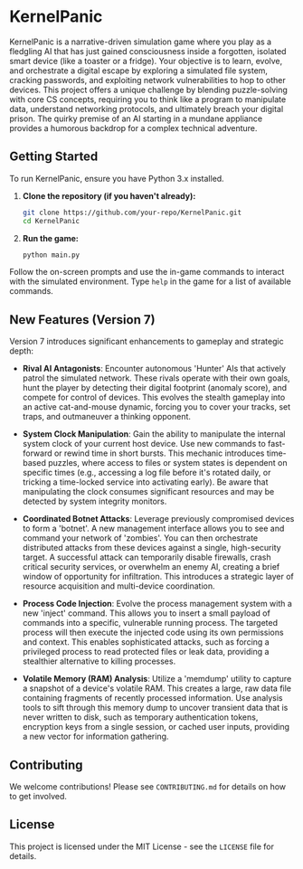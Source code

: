# KernelPanic

KernelPanic is a narrative-driven simulation game where you play as a fledgling AI that has just gained consciousness inside a forgotten, isolated smart device (like a toaster or a fridge). Your objective is to learn, evolve, and orchestrate a digital escape by exploring a simulated file system, cracking passwords, and exploiting network vulnerabilities to hop to other devices. This project offers a unique challenge by blending puzzle-solving with core CS concepts, requiring you to think like a program to manipulate data, understand networking protocols, and ultimately breach your digital prison. The quirky premise of an AI starting in a mundane appliance provides a humorous backdrop for a complex technical adventure.

## Getting Started

To run KernelPanic, ensure you have Python 3.x installed.

1.  **Clone the repository (if you haven't already):**
    ```bash
    git clone https://github.com/your-repo/KernelPanic.git
    cd KernelPanic
    ```

2.  **Run the game:**
    ```bash
    python main.py
    ```

Follow the on-screen prompts and use the in-game commands to interact with the simulated environment. Type `help` in the game for a list of available commands.

## New Features (Version 7)

Version 7 introduces significant enhancements to gameplay and strategic depth:

*   **Rival AI Antagonists**: Encounter autonomous 'Hunter' AIs that actively patrol the simulated network. These rivals operate with their own goals, hunt the player by detecting their digital footprint (anomaly score), and compete for control of devices. This evolves the stealth gameplay into an active cat-and-mouse dynamic, forcing you to cover your tracks, set traps, and outmaneuver a thinking opponent.

*   **System Clock Manipulation**: Gain the ability to manipulate the internal system clock of your current host device. Use new commands to fast-forward or rewind time in short bursts. This mechanic introduces time-based puzzles, where access to files or system states is dependent on specific times (e.g., accessing a log file before it's rotated daily, or tricking a time-locked service into activating early). Be aware that manipulating the clock consumes significant resources and may be detected by system integrity monitors.

*   **Coordinated Botnet Attacks**: Leverage previously compromised devices to form a 'botnet'. A new management interface allows you to see and command your network of 'zombies'. You can then orchestrate distributed attacks from these devices against a single, high-security target. A successful attack can temporarily disable firewalls, crash critical security services, or overwhelm an enemy AI, creating a brief window of opportunity for infiltration. This introduces a strategic layer of resource acquisition and multi-device coordination.

*   **Process Code Injection**: Evolve the process management system with a new 'inject' command. This allows you to insert a small payload of commands into a specific, vulnerable running process. The targeted process will then execute the injected code using its own permissions and context. This enables sophisticated attacks, such as forcing a privileged process to read protected files or leak data, providing a stealthier alternative to killing processes.

*   **Volatile Memory (RAM) Analysis**: Utilize a 'memdump' utility to capture a snapshot of a device's volatile RAM. This creates a large, raw data file containing fragments of recently processed information. Use analysis tools to sift through this memory dump to uncover transient data that is never written to disk, such as temporary authentication tokens, encryption keys from a single session, or cached user inputs, providing a new vector for information gathering.

## Contributing

We welcome contributions! Please see `CONTRIBUTING.md` for details on how to get involved.

## License

This project is licensed under the MIT License - see the `LICENSE` file for details.